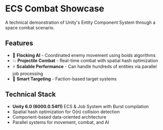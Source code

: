# ECS Combat Showcase

A technical demonstration of Unity's Entity Component System through a space combat scenario.

## Features

- 🚀 **Flocking AI** - Coordinated enemy movement using boids algorithms
- 💥 **Projectile Combat** - Real-time combat with spatial hash optimization
- ⚡ **Scalable Performance** - Can handle hundreds of entities via parallel job processing
- 🎯 **Smart Targeting** - Faction-based target systems

## Technical Stack

- **Unity 6.0 (6000.0.54f1)** ECS & Job System with Burst compilation
- Spatial hash optimization for O(n) collision detection
- Component-based data-oriented architecture
- Parallel systems for movement, combat, and AI
